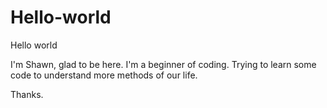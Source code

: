 # Hello-world

Hello world

I'm Shawn, glad to be here. I'm a beginner of coding.
Trying to learn some code to understand more methods of our life.

Thanks.
